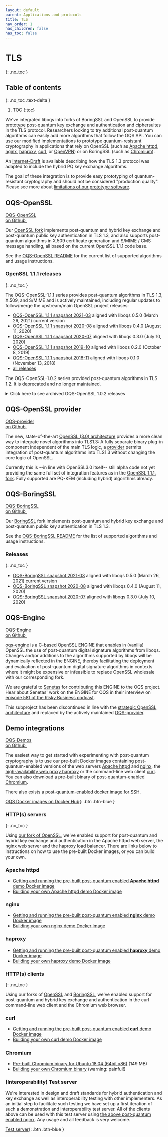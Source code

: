```yaml
---
layout: default
parent: Applications and protocols
title: TLS
nav_order: 1
has_children: false
has_toc: false
---
```


# TLS
{: .no_toc }

## Table of contents
{: .no_toc .text-delta }

1. TOC
{:toc}


We've integrated liboqs into forks of BoringSSL and OpenSSL to provide prototype post-quantum key exchange and authentication and ciphersuites in the TLS protocol.  Researchers looking to try additional post-quantum algorithms can easily add more algorithms that follow the OQS API.  You can use our modified implementations to prototype quantum-resistant cryptography in applications that rely on OpenSSL (such as <a href="https://github.com/open-quantum-safe/oqs-demos/tree/main/httpd">Apache httpd</a>, <a href="https://github.com/open-quantum-safe/oqs-demos/tree/main/nginx">nginx</a>, <a href="https://github.com/open-quantum-safe/oqs-demos/tree/main/haproxy">haproxy</a>, <a href="https://github.com/open-quantum-safe/oqs-demos/tree/main/curl">curl</a>, or <a href="https://www.microsoft.com/en-us/research/project/post-quantum-crypto-vpn/">OpenVPN</a>) or on BoringSSL (such as <a href="https://github.com/open-quantum-safe/oqs-demos/tree/main/chromium">Chromium</a>).  

An [Internet-Draft](https://tools.ietf.org/html/draft-ietf-tls-hybrid-design-00) is available describing how the TLS 1.3 protocol was adapted to include the hybrid PQ key exchange algorithms.

The goal of these integration is to provide easy prototyping of quantum-resistant cryptography and should not be considered "production quality".  Please see more about [limitations of our prototype software](../about#limitations).

## OQS-OpenSSL

<div class="float-right"><a class="btn btn-purple" href="https://github.com/open-quantum-safe/openssl">OQS-OpenSSL <br>on Github <img src="{{ site.baseurl }}/img/logos/GitHub-Mark-Light-64px.png" style="height: 1em; padding-left: 1em; margin-bottom: -2px;"></a></div>

Our <a href="https://github.com/open-quantum-safe/openssl">OpenSSL fork</a> implements post-quantum and hybrid key exchange and post-quantum public key authentication in TLS 1.3, and also supports post-quantum algorithms in X.509 certificate generation and S/MIME / CMS message handling, all based on the current OpenSSL 1.1.1 code base. 

See the [OQS-OpenSSL README](https://github.com/open-quantum-safe/openssl/blob/OQS-OpenSSL_1_1_1-stable/README.md) for the current list of supported algorithms and usage instructions.

### OpenSSL 1.1.1 releases
{: .no_toc }

The OQS-OpenSSL-1.1.1 series provides post-quantum algorithms in TLS 1.3, X.509, and S/MIME and is actively maintained, including regular updates to follow/merge the upstream/main OpenSSL project releases:

- [OQS-OpenSSL 1.1.1 snapshot 2021-03](https://github.com/open-quantum-safe/openssl/releases/tag/OQS-OpenSSL_1_1_1-stable-snapshot-2021-03) aligned with liboqs 0.5.0 (March 26, 2021) <span class="label label-green">current version</span>
- [OQS-OpenSSL 1.1.1 snapshot 2020-08](https://github.com/open-quantum-safe/openssl/releases/tag/OQS-OpenSSL_1_1_1-stable-snapshot-2020-08) aligned with liboqs 0.4.0 (August 11, 2020)
- [OQS-OpenSSL 1.1.1 snapshot 2020-07](https://github.com/open-quantum-safe/openssl/releases/tag/OQS-OpenSSL_1_1_1-stable-snapshot-2020-07) aligned with liboqs 0.3.0 (July 10, 2020)
- [OQS-OpenSSL 1.1.1 snapshot 2019-10](https://github.com/open-quantum-safe/openssl/releases/tag/OQS-OpenSSL_1_1_1-stable-snapshot-2019-10) aligned with liboqs 0.2.0 (October 8, 2019)
- [OQS-OpenSSL 1.1.1 snapshot 2018-11](https://github.com/open-quantum-safe/openssl/releases/tag/OQS-OpenSSL_1_1_1-stable-snapshot-2018-11) aligned with liboqs 0.1.0 (November 13, 2018)
- [all releases](https://github.com/open-quantum-safe/liboqs/releases)

The OQS-OpenSSL-1.0.2 series provided post-quantum algorithms in TLS 1.2.  It is deprecated and no longer maintained. 

<details markdown="block">
<summary>Click here to see archived OQS-OpenSSL 1.0.2 releases</summary>
- [OQS-OpenSSL 1.0.2 snapshot 2019-10](https://github.com/open-quantum-safe/openssl/releases/tag/OQS-OpenSSL_1_0_2-stable-snapshot-2019-10) aligned with liboqs 0.2.0 (October 8, 2019)
- [OQS-OpenSSL 1.0.2 snapshot 2018-11](https://github.com/open-quantum-safe/openssl/releases/tag/OQS-OpenSSL_1_0_2-stable-snapshot-2018-11) aligned with liboqs 0.1.0 (November 13, 2018)
- [OQS-OpenSSL 1.0.2 snapshot 2018-05](https://github.com/open-quantum-safe/openssl/releases/tag/OQS-OpenSSL_1_0_2-stable-snapshot-2018-05) (May 30, 2018)
- [OQS-OpenSSL 1.0.2 snapshot 2018-04](https://github.com/open-quantum-safe/openssl/releases/tag/OQS-OpenSSL_1_0_2-stable-snapshot-2018-04) (April 10, 2018)
</details>

## OQS-OpenSSL provider

<div class="float-right"><a class="btn btn-purple" href="https://github.com/open-quantum-safe/oqs-provider">OQS-provider <br>on Github <img src="{{ site.baseurl }}/img/logos/GitHub-Mark-Light-64px.png" style="height: 1em; padding-left: 1em; margin-bottom: -2px;"></a></div>

The new, state-of-the-art [OpenSSL (3.0) architecture](https://www.openssl.org/docs/OpenSSLStrategicArchitecture.html) provides a more clean way to integrate novel algorithms into TLS1.3: A fully separate binary plug-in component independent of the main TLS logic, a [provider](https://www.openssl.org/docs/manmaster/man7/provider.html) permits integration of post-quantum algorithms into TLS1.3 without changing the core logic of OpenSSL. 

Currently this is --in line with OpenSSL3.0 itself-- still alpha code not yet providing the same full set of integration features as in the [OpenSSL 1.1.1. fork](#oqs-openssl). Fully supported are PQ-KEM (including hybrid) algorithms already.


## OQS-BoringSSL

<div class="float-right"><a class="btn btn-purple" href="https://github.com/open-quantum-safe/boringssl">OQS-BoringSSL <br> on Github <img src="{{ site.baseurl }}/img/logos/GitHub-Mark-Light-64px.png" style="height: 1em; padding-left: 1em; margin-bottom: -2px;"></a></div>

Our <a href="https://github.com/open-quantum-safe/boringssl">BoringSSL</a> fork implements post-quantum and hybrid key exchange and post-quantum public key authentication in TLS 1.3.

See the [OQS-BoringSSL README](https://github.com/open-quantum-safe/boringssl/blob/master/README.md) for the list of supported algorithms and usage instructions.

### Releases
{: .no_toc }

- [OQS-BoringSSL snapshot 2021-03](https://github.com/open-quantum-safe/boringssl/releases/tag/OQS-BoringSSL-snapshot-2021-03) aligned with liboqs 0.5.0 (March 26, 2021) <span class="label label-green">current version</span>
- [OQS-BoringSSL snapshot 2020-08](https://github.com/open-quantum-safe/boringssl/releases/tag/OQS-BoringSSL-snapshot-2020-08) aligned with liboqs 0.4.0 (August 11, 2020)
- [OQS-BoringSSL snapshot 2020-07](https://github.com/open-quantum-safe/boringssl/releases/tag/OQS-BoringSSL-snapshot-2020-07) aligned with liboqs 0.3.0 (July 10, 2020)

## OQS-Engine

<div class="float-right"><a class="btn btn-purple" href="https://github.com/open-quantum-safe/oqs-engine">OQS-Engine <br> on Github <img src="{{ site.baseurl }}/img/logos/GitHub-Mark-Light-64px.png" style="height: 1em; padding-left: 1em; margin-bottom: -2px;"></a></div>

<a href="https://github.com/open-quantum-safe/oqs-engine">oqs-engine</a> is a C-based OpenSSL ENGINE that enables in (vanilla) OpenSSL the use of post-quantum digital signature algorithms from liboqs. Changes and/or additions to the algorithms supported by liboqs will be dynamically reflected in the ENGINE, thereby facilitating the deployment and evaluation of post-quantum digital signature algorithms in contexts where it might be expensive or infeasible to replace OpenSSL wholesale with our corresponding fork. 

We are grateful to <a href="https://www.senetas.com">Senetas</a> for contributing this ENGINE to the OQS project.  Hear about Senetas' work on the ENGINE for OQS in their interview on <a href="https://risky.biz/RB581/">episode 581 of the Risky Business podcast</a>.

This subproject has been discontinued in line with the [strategic OpenSSL architecture](https://www.openssl.org/docs/OpenSSLStrategicArchitecture.html) and replaced by the actively maintained [OQS-provider](#oqs-openssl-provider).

## Demo integrations

<div class="float-right"><a class="btn btn-purple" href="https://github.com/open-quantum-safe/oqs-demos">OQS-Demos <br> on Github <img src="{{ site.baseurl }}/img/logos/GitHub-Mark-Light-64px.png" style="height: 1em; padding-left: 1em; margin-bottom: -2px;"></a></div>

The easiest way to get started with experimenting with post-quantum cryptography is to use our pre-built Docker images containing post-quantum-enabled versions of the web servers [Apache httpd](#apache-httpd) and [nginx](#nginx), the [high-availability web proxy haproxy](#haproxy) or the command-line web client [curl](#curl). You can also download a pre-built binary of post-quantum-enabled [Chromium](#chromium).

There also exists a [post-quantum-enabled docker image for SSH](../ssh#demo-integration).

[OQS Docker images on Docker Hub](https://hub.docker.com/search?q=openquantumsafe&type=image){: .btn .btn-blue }

### HTTP(s) servers
{: .no_toc }

Using [our fork of OpenSSL](#oqs-openssl), we've enabled support for post-quantum and hybrid key exchange and authentication in the Apache httpd web server, the nginx web server and the haproxy load balancer.  There are links below to instructions on how to use the pre-built Docker images, or you can build your own.

### Apache httpd

- [Getting and running the pre-built post-quantum enabled **Apache httpd** demo Docker image](https://hub.docker.com/r/openquantumsafe/httpd)
- [Building your own Apache httpd demo Docker image](https://github.com/open-quantum-safe/oqs-demos/tree/main/httpd)

### nginx

- [Getting and running the pre-built post-quantum enabled **nginx** demo Docker image](https://hub.docker.com/r/openquantumsafe/nginx)
- [Building your own nginx demo Docker image](https://github.com/open-quantum-safe/oqs-demos/tree/main/nginx)

### haproxy

- [Getting and running the pre-built post-quantum enabled **haproxy** demo Docker image](https://hub.docker.com/r/openquantumsafe/haproxy)
- [Building your own haproxy demo Docker image](https://github.com/open-quantum-safe/oqs-demos/tree/main/haproxy)

### HTTP(s) clients
{: .no_toc }

Using our forks of [OpenSSL](#oqs-openssl) and [BoringSSL](#oqs-boringssl), we've enabled support for post-quantum and hybrid key exchange and authentication in the curl command-line web client and the Chromium web browser.

### curl

- [Getting and running the pre-built post-quantum enabled **curl** demo Docker image](https://hub.docker.com/r/openquantumsafe/curl)
- [Building your own curl demo Docker image](https://github.com/open-quantum-safe/oqs-demos/tree/main/curl)

### Chromium

- [Pre-built Chromium binary for Ubuntu 18.04 (64bit x86)](https://github.com/open-quantum-safe/oqs-demos/releases/download/v0.4.0/chromium-ubuntu-0.4.0.tgz) (149 MB)
- [Building your own Chromium binary](https://github.com/open-quantum-safe/oqs-demos/tree/main/chromium) (warning: painful!)

### (Interoperability) Test server

We're interested in design and draft standards for hybrid authentication and key exchange as well as interoperability testing with other implementers. As an initial step to facilitate such testing we have set up a first iteration of such a demonstration and interoperability test server. All of the clients above can be used with this test server using [the above post-quantum enabled nginx](#nginx). Any usage and all feedback is very welcome.

[Test server](https://test.openquantumsafe.org/){: .btn .btn-blue }
